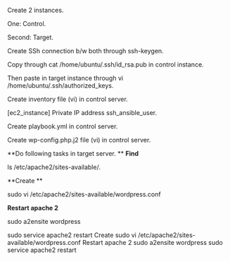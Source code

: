 Create 2 instances.

One: Control.

Second: Target.

Create SSh connection b/w both through ssh-keygen.

Copy through cat /home/ubuntu/.ssh/id_rsa.pub in control instance.

Then paste in target instance through vi /home/ubuntu/.ssh/authorized_keys.

Create inventory file (vi) in control server.

[ec2_instance]
Private IP address ssh_ansible_user.

Create playbook.yml in control server.

Create wp-config.php.j2 file (vi) in control server.

**Do following tasks in target server.
**
**Find**

ls /etc/apache2/sites-available/.

**Create **

sudo vi /etc/apache2/sites-available/wordpress.conf

**Restart apache 2**

sudo a2ensite wordpress

sudo service apache2 restart
Create 
sudo vi /etc/apache2/sites-available/wordpress.conf
Restart apache 2
sudo a2ensite wordpress
sudo service apache2 restart
